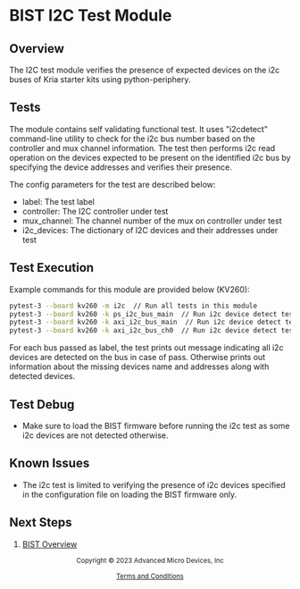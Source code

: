 ﻿# BIST I2C Test Module

## Overview

The I2C test module verifies the presence of expected devices on the i2c buses of
Kria starter kits using python-periphery.

## Tests

The module contains self validating functional test. It uses "i2cdetect" command-line
utility to check for the i2c bus number based on the controller and mux channel
information. The test then performs i2c read operation on the devices expected to be present
on the identified i2c bus by specifying the device addresses and verifies their presence.

The config parameters for the test are described below:

* label: The test label
* controller: The I2C controller under test
* mux_channel: The channel number of the mux on controller under test
* i2c_devices: The dictionary of I2C devices and their addresses under test

## Test Execution

Example commands for this module are provided below (KV260):

```bash
pytest-3 --board kv260 -m i2c  // Run all tests in this module
pytest-3 --board kv260 -k ps_i2c_bus_main  // Run i2c device detect test for PS I2C main bus
pytest-3 --board kv260 -k axi_i2c_bus_main  // Run i2c device detect test for AXI I2C main bus
pytest-3 --board kv260 -k axi_i2c_bus_ch0  // Run i2c device detect test for AXI I2C bus mux channel 0
```

For each bus passed as label, the test prints out message indicating all i2c devices are detected
on the bus in case of pass. Otherwise prints out information about the missing devices name and
addresses along with detected devices.
 
## Test Debug

* Make sure to load the BIST firmware before running the i2c test as some i2c devices are not
  detected otherwise.

## Known Issues

* The i2c test is limited to verifying the presence of i2c devices specified in the configuration
  file on loading the BIST firmware only.

## Next Steps

1. [BIST Overview](../overview)


<p class="sphinxhide" align="center"><sub>Copyright © 2023 Advanced Micro Devices, Inc</sub></p>

<p class="sphinxhide" align="center"><sup><a href="https://www.amd.com/en/corporate/copyright">Terms and Conditions</a></sup></p>
